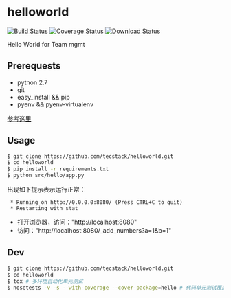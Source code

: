 # helloworld
[![Build Status](https://travis-ci.org/tecstack/helloworld.svg?branch=develop)](https://travis-ci.org/tecstack/helloworld) [![Coverage Status](https://coveralls.io/repos/tecstack/helloworld/badge.svg?branch=develop)](https://coveralls.io/r/tecstack/helloworld?branch=develop) [![Download Status](https://img.shields.io/badge/download-1024%2Fmonth-green.svg)](https://github.com/tecstack/helloworld/)


Hello World for Team mgmt

## Prerequests

* python 2.7
* git
* easy_install && pip
* pyenv && pyenv-virtualenv

[参考这里](http://promisejohn.github.io/2015/04/15/PythonDevEnvSetting/)

## Usage

```bash
$ git clone https://github.com/tecstack/helloworld.git
$ cd helloworld
$ pip install -r requirements.txt
$ python src/hello/app.py
```
出现如下提示表示运行正常：

```
 * Running on http://0.0.0.0:8080/ (Press CTRL+C to quit)
 * Restarting with stat
```

* 打开浏览器，访问："http://localhost:8080"
* 访问："http://localhost:8080/_add_numbers?a=1&b=1"


## Dev

```bash
$ git clone https://github.com/tecstack/helloworld.git
$ cd helloworld
$ tox # 多环境自动化单元测试
$ nosetests -v -s --with-coverage --cover-package=hello # 代码单元测试覆盖率
```
